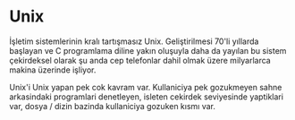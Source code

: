 # Unix

İşletim sistemlerinin kralı tartışmasız Unix. Geliştirilmesi 70'li
yıllarda başlayan ve C programlama diline yakın oluşuyla daha da
yayılan bu sistem çekirdeksel olarak şu anda cep telefonlar dahil
olmak üzere milyarlarca makina üzerinde işliyor.

Unix'i Unix yapan pek cok kavram var. Kullaniciya pek gozukmeyen sahne
arkasindaki programlari denetleyen, isleten cekirdek seviyesinde
yaptiklari var, dosya / dizin bazinda kullaniciya gozuken kısmı var. 

















